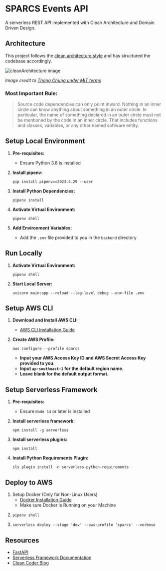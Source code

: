 # SPARCS Events API

A serverless REST API implemented with Clean Architecture and Domain Driven Design.

## Architecture

This project follows the [clean architecture style](http://blog.thedigitalcatonline.com/blog/2016/11/14/clean-architectures-in-python-a-step-by-step-example/) and has structured the codebase accordingly.

![cleanArchitecture image](https://cdn-images-1.medium.com/max/1600/1*B7LkQDyDqLN3rRSrNYkETA.jpeg)

_Image credit to [Thang Chung under MIT terms](https://github.com/thangchung/blog-core)_

### Most Important Rule:

> Source code dependencies can only point inward. Nothing in an inner circle can know anything about something in an outer circle. In particular, the name of something declared in an outer circle must not be mentioned by the code in an inner circle. That includes functions and classes, variables, or any other named software entity.

## Setup Local Environment

1. **Pre-requisites:**
   - Ensure Python 3.8 is installed

2. **Install pipenv:**
   ```shell
   pip install pipenv==2023.4.29 --user
   ```

3. **Install Python Dependencies:**
   ```shell
   pipenv install
   ```

4. **Activate Virtual Environment:**
   ```shell
   pipenv shell
   ```

5. **Add Environment Variables:**
    -  Add the `.env` file provided to you in the `backend` directory

## Run Locally

1. **Activate Virtual Environment:**
   ```shell
   pipenv shell
   ```

2. **Start Local Server:**
   ```shell
   uvicorn main:app --reload --log-level debug --env-file .env
   ```

## Setup AWS CLI

1. **Download and Install AWS CLI:**
   - [AWS CLI Installation Guide](https://docs.aws.amazon.com/cli/latest/userguide/getting-started-install.html)

2. **Create AWS Profile:**
   ```shell
   aws configure --profile sparcs
   ```

   - **Input your AWS Access Key ID and AWS Secret Access Key provided to you.**
   - **Input `ap-southeast-1` for the default region name.**
   - **Leave blank for the default output format.**


## Setup Serverless Framework

1. **Pre-requisites:**
   - Ensure `Node 14` or later is installed

2. **Install serverless framework:**
   ```shell
   npm install -g serverless
   ```

3. **Install serverless plugins:**
   ```shell
   npm install
   ```

3. **Install Python Requirements Plugin:**
   ```shell
   sls plugin install -n serverless-python-requirements
   ```

## Deploy to AWS
1. Setup Docker (Only for Non-Linux Users)
   - [Docker Installation Guide](https://docs.docker.com/engine/install)
   - Make sure Docker is Running on your Machine
2.
   ```shell
   pipenv shell
   ```
3.
   ```shell
   serverless deploy --stage 'dev' --aws-profile 'sparcs' --verbose
   ```

## Resources

- [FastAPI](https://fastapi.tiangolo.com/)
- [Serverless Framework Documentation](https://www.serverless.com/framework/docs)
- [Clean Coder Blog](https://blog.cleancoder.com/uncle-bob/2012/08/13/the-clean-architecture.html)
